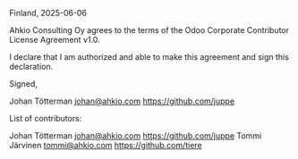 Finland, 2025-06-06

Ahkio Consulting Oy agrees to the terms of the Odoo Corporate Contributor License
Agreement v1.0.

I declare that I am authorized and able to make this agreement and sign this
declaration.

Signed,

Johan Tötterman johan@ahkio.com https://github.com/juppe

List of contributors:

Johan Tötterman johan@ahkio.com https://github.com/juppe
Tommi Järvinen tommi@ahkio.com https://github.com/tiere
